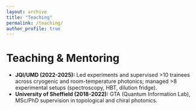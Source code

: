 ```yaml
---
layout: archive
title: "Teaching"
permalink: /teaching/
author_profile: true
---
```


# Teaching & Mentoring

*   **JQI/UMD (2022-2025):** Led experiments and supervised >10 trainees across cryogenic and room-temperature photonics; managed >8 experimental setups (spectroscopy, HBT, dilution fridge).
*   **University of Sheffield (2018-2022):** GTA (Quantum Information Lab), MSc/PhD supervision in topological and chiral photonics.